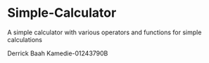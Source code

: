 # Simple-Calculator
A simple calculator with various operators and functions for simple calculations


Derrick Baah Kamedie-01243790B
